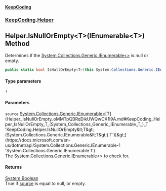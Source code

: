 #### [KeepCoding](index.md 'index')
### [KeepCoding](KeepCoding.md 'KeepCoding').[Helper](Helper.md 'KeepCoding.Helper')
## Helper.IsNullOrEmpty&lt;T&gt;(IEnumerable&lt;T&gt;) Method
Determines if the [System.Collections.Generic.IEnumerable&lt;&gt;](https://docs.microsoft.com/en-us/dotnet/api/System.Collections.Generic.IEnumerable-1 'System.Collections.Generic.IEnumerable`1') is null or empty.  
```csharp
public static bool IsNullOrEmpty<T>(this System.Collections.Generic.IEnumerable<T> source);
```
#### Type parameters
<a name='KeepCoding_Helper_IsNullOrEmpty_T_(System_Collections_Generic_IEnumerable_T_)_T'></a>
`T`  
  
#### Parameters
<a name='KeepCoding_Helper_IsNullOrEmpty_T_(System_Collections_Generic_IEnumerable_T_)_source'></a>
`source` [System.Collections.Generic.IEnumerable&lt;](https://docs.microsoft.com/en-us/dotnet/api/System.Collections.Generic.IEnumerable-1 'System.Collections.Generic.IEnumerable`1')[T](Helper_IsNullOrEmpty_oMMTpQBRqDikUWQwCX1l9A.md#KeepCoding_Helper_IsNullOrEmpty_T_(System_Collections_Generic_IEnumerable_T_)_T 'KeepCoding.Helper.IsNullOrEmpty&lt;T&gt;(System.Collections.Generic.IEnumerable&lt;T&gt;).T')[&gt;](https://docs.microsoft.com/en-us/dotnet/api/System.Collections.Generic.IEnumerable-1 'System.Collections.Generic.IEnumerable`1')  
The [System.Collections.Generic.IEnumerable&lt;&gt;](https://docs.microsoft.com/en-us/dotnet/api/System.Collections.Generic.IEnumerable-1 'System.Collections.Generic.IEnumerable`1') to check for.
  
#### Returns
[System.Boolean](https://docs.microsoft.com/en-us/dotnet/api/System.Boolean 'System.Boolean')  
True if [source](Helper_IsNullOrEmpty_oMMTpQBRqDikUWQwCX1l9A.md#KeepCoding_Helper_IsNullOrEmpty_T_(System_Collections_Generic_IEnumerable_T_)_source 'KeepCoding.Helper.IsNullOrEmpty&lt;T&gt;(System.Collections.Generic.IEnumerable&lt;T&gt;).source') is equal to null, or empty.
